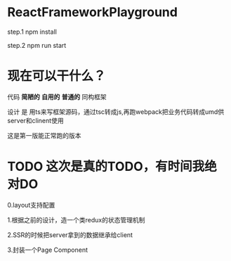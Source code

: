 # ReactFrameworkPlayground

step.1 npm install

step.2 npm run start

# 现在可以干什么？

代码 **简陋的** **自用的** **普通的** 同构框架

设计 是 用ts来写框架源码，通过tsc转成js,再跑webpack把业务代码转成umd供server和clinent使用

这是第一版能正常跑的版本

# TODO 这次是真的TODO，有时间我绝对DO

0.layout支持配置

1.根据之前的设计，造一个类redux的状态管理机制

2.SSR的时候把server拿到的数据继承给client

3.封装一个Page Component

